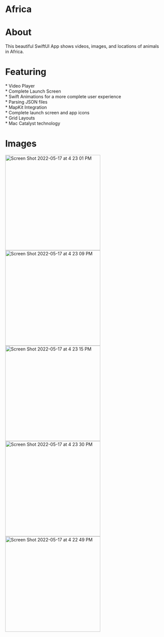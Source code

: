 # Africa

<h1> About </h1> 
This beautiful SwiftUI App shows videos, images, and locations of animals in Africa.  

<h1> Featuring </h1> 
* Video Player <br>
* Complete Launch Screen <br>
* Swift Animations for a more complete user experience <br>
* Parsing JSON files <br>
* MapKit Integration <br>
* Complete launch screen and app icons <br>
* Grid Layouts <br> 
* Mac Catalyst technology <br>

<h1> Images </h1> 
<img width="303" alt="Screen Shot 2022-05-17 at 4 23 01 PM" src="https://user-images.githubusercontent.com/87610332/168903550-8602a8ec-9921-41c1-ba04-57b01168f2af.png">

<img width="303" alt="Screen Shot 2022-05-17 at 4 23 09 PM" src="https://user-images.githubusercontent.com/87610332/168903567-f6e81f36-4fdb-48ab-a9a4-42c618e5bb03.png">

<img width="303" alt="Screen Shot 2022-05-17 at 4 23 15 PM" src="https://user-images.githubusercontent.com/87610332/168903582-083e4091-5ea8-45c3-adb3-5aee51c7c0f6.png">

<img width="303" alt="Screen Shot 2022-05-17 at 4 23 30 PM" src="https://user-images.githubusercontent.com/87610332/168903596-5c727a18-1ac1-4345-a575-b986e5dd3c9c.png">

<img width="303" alt="Screen Shot 2022-05-17 at 4 22 49 PM" src="https://user-images.githubusercontent.com/87610332/168903623-c0080925-2e80-42a8-9482-e22d129ddcaa.png">
